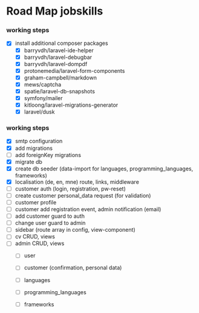 # Road Map jobskills

### working steps
- [x] install additional composer packages
  - [x] barryvdh/laravel-ide-helper
  - [x] barryvdh/laravel-debugbar
  - [x] barryvdh/laravel-dompdf
  - [x] protonemedia/laravel-form-components
  - [x] graham-campbell/markdown
  - [x] mews/captcha
  - [x] spatie/laravel-db-snapshots
  - [x] symfony/mailer
  - [x] kitloong/laravel-migrations-generator
  - [x] laravel/dusk

### working steps
- [x] smtp configuration
- [x] add migrations
- [ ] add foreignKey migrations
- [x] migrate db
- [x] create db seeder (data-import for languages, programming_languages, frameworks)
- [x] localisation (de, en, mne) route, links, middleware 
- [ ] customer auth (login, registration, pw-reset)
- [ ] create customer personal_data request (for validation)
- [ ] customer profile
- [ ] customer add registration event, admin notification (email)
- [ ] add customer guard to auth
- [ ] change user guard to admin
- [ ] sidebar (route array in config, view-component)
- [ ] cv CRUD, views
- [ ] admin CRUD, views 
  - [ ] user  
  - [ ] customer (confirmation, personal data)
  - [ ] languages
  - [ ] programming_languages
  - [ ] frameworks


